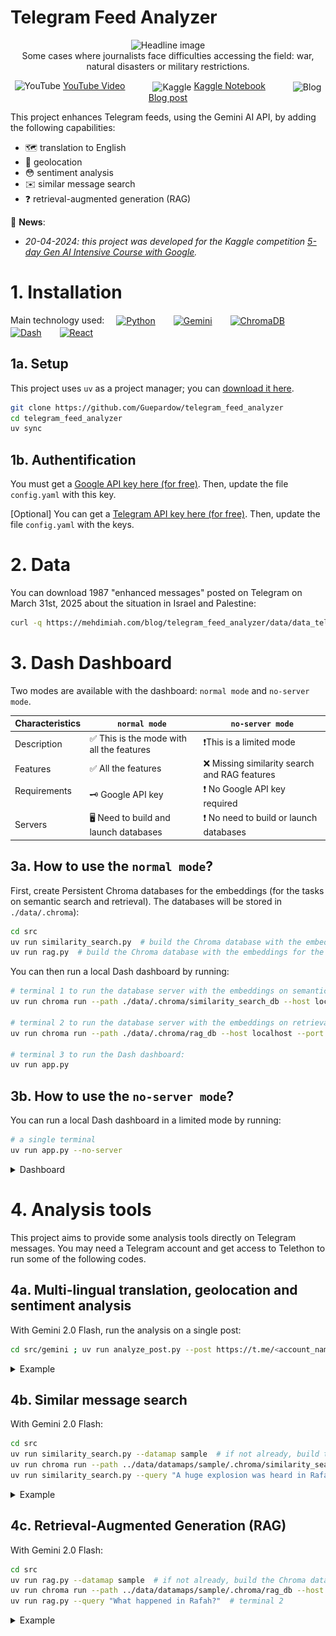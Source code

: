 # Telegram Feed Analyzer

<p align="center">
    <img src="https://www.mehdimiah.com/blog/telegram_feed_analyzer/main_400p.png" alt="Headline image" width="600"/><br>Some cases where journalists face difficulties accessing the field: war,  natural disasters or military restrictions.
</p>

<p align="center">
    <img src="https://mehdimiah.com/blog/telegram_feed_analyzer/icon/youtube.png" alt="YouTube" width="20px">
    <a href="https://www.youtube.com/watch?v=oqyiQ377ngA">YouTube Video</a>
    <img src="https://mehdimiah.com/blog/telegram_feed_analyzer/icon/kaggle.png" alt="Kaggle" width="20px" style="vertical-align: middle;margin-left:40px">
    <a href="https://www.kaggle.com/code/guepardow/telegram-feed-analyzer">Kaggle Notebook</a>
    <img src="https://mehdimiah.com/blog/telegram_feed_analyzer/icon/blog.png" alt="Blog" width="20px" style="vertical-align: middle;margin-left:40px">
    <a href="https://mehdimiah.com/blog/telegram_feed_analyzer">Blog post</a>
</p>

This project enhances Telegram feeds, using the Gemini AI API, by adding the following capabilities:
- 🗺️ translation to English
- 📍 geolocation
- 😳 sentiment analysis
- ✉️ similar message search
- ❓ retrieval-augmented generation (RAG)

📆 **News**:
- *20-04-2024: this project was developed for the Kaggle competition [5-day Gen AI Intensive Course with Google](https://www.kaggle.com/competitions/gen-ai-intensive-course-capstone-2025q1).*

# 1. Installation

Main technology used: 
<a href="https://www.python.org/"><img src="https://mehdimiah.com/blog/telegram_feed_analyzer/icon/python.png" alt="Python" height="35px" style="vertical-align: middle;margin-left:15px;margin-right:25px"></a>
<a href="https://aistudio.google.com/app/apikey">
<img src="https://mehdimiah.com/blog/telegram_feed_analyzer/icon/gemini.png" alt="Gemini" height="35px" style="vertical-align: middle;margin-right:25px"></a>
<a href="https://docs.trychroma.com/docs/overview/introduction">
<img src="https://mehdimiah.com/blog/telegram_feed_analyzer/icon/chromadb.png" alt="ChromaDB" height="35px" style="vertical-align: middle;margin-right:25px"></a>
<a href="https://dash.plotly.com/">
<img src="https://mehdimiah.com/blog/telegram_feed_analyzer/icon/dash.png" alt="Dash" height="35px" style="vertical-align: middle;margin-right:25px"></a>
<a href="https://react.dev/">
<img src="https://mehdimiah.com/blog/telegram_feed_analyzer/icon/react.png" alt="React" height="35px" style="vertical-align: middle;margin-right:25px"></a>

## 1a. Setup
This project uses `uv` as a project manager; you can [download it here](https://docs.astral.sh/uv/).

```sh
git clone https://github.com/Guepardow/telegram_feed_analyzer
cd telegram_feed_analyzer
uv sync 
```

## 1b. Authentification

You must get a [Google API key here (for free)](https://aistudio.google.com/app/apikey). Then, update the file `config.yaml` with this key.

[Optional] You can get a [Telegram API key here (for free)](https://docs.telethon.dev/en/stable/basic/signing-in.html). Then, update the file `config.yaml` with the keys.

# 2. Data

You can download 1987 "enhanced messages" posted on Telegram on March 31st, 2025 about the situation in Israel and Palestine:

```sh
curl -q https://mehdimiah.com/blog/telegram_feed_analyzer/data/data_telegram_250331.json --output data/data_telegram_250331.json
```

# 3. Dash Dashboard

Two modes are available with the dashboard: `normal mode` and `no-server mode`.

| Characteristics | `normal mode` | `no-server mode` |
|-----------------|---------------|------------------|
| Description     | ✅ This is the mode with all the features|❗This is a limited mode |
| Features        | ✅ All the features |❌ Missing similarity search and RAG features|
| Requirements    | 🗝️ Google API key |❗ No Google API key required |
| Servers         | 🖥️ Need to build and launch databases |❗ No need to build or launch databases|

## 3a. How to use the `normal mode`?

First, create Persistent Chroma databases for the embeddings (for the tasks on semantic search and retrieval). The databases will be stored in `./data/.chroma`):

```sh
cd src
uv run similarity_search.py  # build the Chroma database with the embeddings on semantic search
uv run rag.py  # build the Chroma database with the embeddings for the RAG system
```

You can then run a local Dash dashboard by running:

```sh
# terminal 1 to run the database server with the embeddings on semantic search as a HttpClient: 
uv run chroma run --path ./data/.chroma/similarity_search_db --host localhost --port 8000

# terminal 2 to run the database server with the embeddings on retrieval (RAG) as a HttpClient: 
uv run chroma run --path ./data/.chroma/rag_db --host localhost --port 8001

# terminal 3 to run the Dash dashboard: 
uv run app.py
```

## 3b. How to use the `no-server mode`?

You can run a local Dash dashboard in a limited mode by running:

```sh
# a single terminal
uv run app.py --no-server
```


<details>
  <summary>Dashboard</summary>

  You should get a Dash dashboard that looks like this illustration: 
    <p align="center">
        <img src="./assets/app-v0.5.1.png" alt="DashApp" width="800"/>
    </p>

  On this dashboard, you can : 
  - read Telegram message translated in English;
  - filter based on a username;
  - open Telegram on a specific message;
  - search for similar Telegram message;
  - locate on a map a coarsely geolocated Telegram message;
  - precisely find events geolocated by the Geoconfirmed teams;
  - ask questions to a RAG system built on the Telegram database;
  - visualize the evolution of the sentiment and volume of messages
  
</details>

# 4. Analysis tools

This project aims to provide some analysis tools directly on Telegram messages. You may need a Telegram account and get access to Telethon to run some of the following codes.

## 4a. Multi-lingual translation, geolocation and sentiment analysis

With Gemini 2.0 Flash, run the analysis on a single post:
```bash
cd src/gemini ; uv run analyze_post.py --post https://t.me/<account_name>/<message_id>
```

<details>
  <summary>Example</summary>
  
 ```sh
 uv run analyze_post.py --post https://t.me/hamza20300/336071

 # Outputs:

 # Original text: #عاجل
 # 6 إصابات جرّاء إلقاء طائرة مسيّرة إسرائيلية "كواد كوبتر" قنبلة صوب الأهالي في شارع عوني ظهير بمدينة رفح جنوبي قطاع غزة
 # {'translation': '#Urgent 6 injuries as a result of an Israeli drone, "quadcopter", throwing a bomb towards the people in Awni Dhahir Street in the city of Rafah, southern Gaza Strip', 'geolocations': [{'location_name': 'Rafah', 'latitude': 31.294, 'longitude': 34.248}], 'sentiment': {'negative': 0.8, 'neutral': 0.2, 'positive': 0.0}}
 ```
  
</details>

## 4b. Similar message search

With Gemini 2.0 Flash:
```bash
cd src
uv run similarity_search.py --datamap sample  # if not already, build the Chroma database with the embeddings
uv run chroma run --path ../data/datamaps/sample/.chroma/similarity_search_db --host localhost --port 8000  # terminal 1
uv run similarity_search.py --query "A huge explosion was heard in Rafah" # terminal 2
```

<details>
  <summary>Example</summary>
  
 ```sh
 uv run similarity_search.py --query "A huge explosion was heard in Rafah"

 # Outputs:

# Distance: 0.128 [Date: 2025-03-31 23:52:43] The latest explosion in the city of Rafah was heard throughout the Gaza Strip.
# Distance: 0.133 [Date: 2025-03-31 19:33:56] Again, violent explosions north of the city of Rafah.
# Distance: 0.140 [Date: 2025-03-31 19:36:55] Strong explosions are heard between the city of Khan Yunis and Rafah
# Distance: 0.151 [Date: 2025-03-31 02:20:07] Urgent: New explosion in the Tel Sultan neighborhood of Rafah
# Distance: 0.153 [Date: 2025-03-31 02:24:42] Blowing up a residential square in Al-Sultan neighborhood, west of Rafah, and the sound of its explosion was heard from the central governorate.
 ```
</details>

## 4c. Retrieval-Augmented Generation (RAG)

With Gemini 2.0 Flash:
```bash
cd src
uv run rag.py --datamap sample  # if not already, build the Chroma database with the embeddings
uv run chroma run --path ../data/datamaps/sample/.chroma/rag_db --host localhost --port 8001  # terminal 1
uv run rag.py --query "What happened in Rafah?"  # terminal 2
```

<details>
  <summary>Example</summary>
  
 ```sh
uv run rag.py --query "What happened in Rafah?"

 # Outputs:

# According to Telegram posts from March 31, 2025, Rafah is experiencing a dire humanitarian crisis.

# Reports indicate that Israeli forces advanced on Rafah approximately seven days prior, resulting in the deaths of Palestinian Red Crescent Society (PRCS) and Civil Defense first responders. According to Eyeonpalestine2, ten PRCS and six Civil Defense first responders were dispatched to collect the injured, but all five ambulances and one fire truck were struck, along with a UN vehicle that arrived later. Contact was lost with all. One survivor reported that Israeli forces killed both of the crew in his ambulance. OCHA org coordinated to reach the site, but access was only granted five days later. While traveling to the area, they encountered civilians fleeing under gunfire and witnessed a woman shot in the back of the head.

# MohnadQ reports that families are leaving Rafah on foot, and QudsN and PalpostN note that the scenes of displacement are heartbreaking, with children and the elderly walking under the scorching sun without shelter or food due to the closure of crossings and the prevention of aid. The Rafah Municipality has been forced to freeze its services due to the harsh conditions, warning of a looming humanitarian and environmental catastrophe. They hold the occupation fully responsible for these crimes and condemn the international silence.

# Additionally, there are reports of violent raids west of Rafah, intense gunfire from helicopter gunships, and explosions in the city. Injured children and women have been transported from Awni Street after a bomb exploded. Hamza20300 reports that families are trapped under fire on Paris Street and are asking to be evacuated due to heavy bombing. MohnadQ reports that a young man was killed and his brother injured while transporting citizens from Rafah.

# QudsN reports that the Palestinian Red Crescent found the bodies of eight paramedics who went missing a week ago after being subjected to heavy gunfire in Rafah. The ninth paramedic is still missing and is believed to have been arrested.
 ```
</details>
